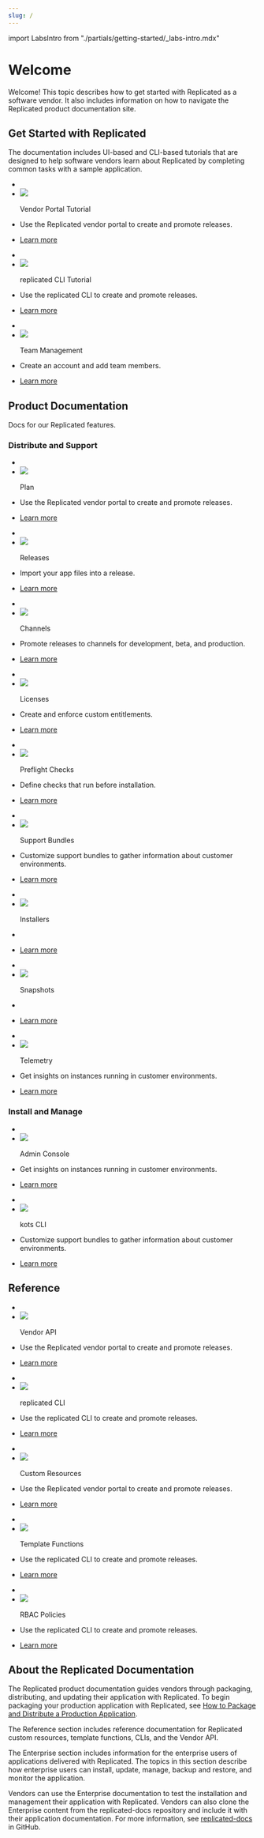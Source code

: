 ```yaml
---
slug: /
---
```

import LabsIntro from "./partials/getting-started/_labs-intro.mdx"

# Welcome

Welcome! This topic describes how to get started with Replicated as a software vendor. It also includes information on how to navigate the Replicated product documentation site.

## Get Started with Replicated

The documentation includes UI-based and CLI-based tutorials that are designed to help software vendors learn about Replicated by completing common tasks with a sample application.

<section class="tile__container">
  <ul class="tile">
    <li class="tile__header">
        <li><img src="images/icons/red/desktop.png"></img></li>
        <p>Vendor Portal Tutorial</p>
    </li>
    <li>
        <p>Use the Replicated vendor portal to create and promote releases.</p>
    </li>
    <li>
      <a href="https://www.google.com">Learn more</a>
    </li>
  </ul>
  <ul class="tile">
    <li class="tile__header">
        <li><img src="images/icons/red/desktop.png"></img></li>
        <p>replicated CLI Tutorial</p>
    </li>
    <li>
        <p>Use the replicated CLI to create and promote releases.</p>
    </li>
    <li>
      <a href="/vendor/tutorial-ui-setup">Learn more</a>
    </li>
  </ul>
</section>
<section class="tile__container">
  <ul class="tile">
    <li class="tile__header">
        <li><img src="images/icons/red/desktop.png"></img></li>
        <p>Team Management</p>
    </li>
    <li>
        <p>Create an account and add team members.</p>
    </li>
    <li>
      <a href="https://www.google.com">Learn more</a>
    </li>
  </ul>
</section>

## Product Documentation

Docs for our Replicated features.

### Distribute and Support

<section class="tile__container">
  <ul class="tile">
    <li class="tile__header">
        <li><img src="images/icons/red/desktop.png"></img></li>
        <p>Plan</p>
    </li>
    <li>
        <p>Use the Replicated vendor portal to create and promote releases.</p>
    </li>
    <li>
      <a href="https://www.google.com">Learn more</a>
    </li>
  </ul>
</section>
<section class="tile__container">
  <ul class="tile">
    <li class="tile__header">
        <li><img src="images/icons/red/desktop.png"></img></li>
        <p>Releases</p>
    </li>
    <li>
        <p>Import your app files into a release.</p>
    </li>
    <li>
      <a href="https://www.google.com">Learn more</a>
    </li>
  </ul>
  <ul class="tile">
    <li class="tile__header">
        <li><img src="images/icons/red/desktop.png"></img></li>
        <p>Channels</p>
    </li>
    <li>
        <p>Promote releases to channels for development, beta, and production.</p>
    </li>
    <li>
      <a href="https://www.google.com">Learn more</a>
    </li>
  </ul>
  <ul class="tile">
    <li class="tile__header">
        <li><img src="images/icons/red/desktop.png"></img></li>
        <p>Licenses</p>
    </li>
    <li>
        <p>Create and enforce custom entitlements.</p>
    </li>
    <li>
      <a href="/vendor/tutorial-ui-setup">Learn more</a>
    </li>
  </ul>
</section>
<section class="tile__container">
  <ul class="tile">
    <li class="tile__header">
        <li><img src="images/icons/red/desktop.png"></img></li>
        <p>Preflight Checks</p>
    </li>
    <li>
        <p>Define checks that run before installation.</p>
    </li>
    <li>
      <a href="https://www.google.com">Learn more</a>
    </li>
  </ul>
  <ul class="tile">
    <li class="tile__header">
        <li><img src="images/icons/red/desktop.png"></img></li>
        <p>Support Bundles</p>
    </li>
    <li>
        <p>Customize support bundles to gather information about customer environments.</p>
    </li>
    <li>
      <a href="/vendor/tutorial-ui-setup">Learn more</a>
    </li>
  </ul>
</section>
<section class="tile__container">
   <ul class="tile">
    <li class="tile__header">
        <li><img src="images/icons/red/desktop.png"></img></li>
        <p>Installers</p>
    </li>
    <li>
        <p></p>
    </li>
    <li>
      <a href="https://www.google.com">Learn more</a>
    </li>
  </ul>
  <ul class="tile">
    <li class="tile__header">
        <li><img src="images/icons/red/desktop.png"></img></li>
        <p>Snapshots</p>
    </li>
    <li>
        <p></p>
    </li>
    <li>
      <a href="/vendor/tutorial-ui-setup">Learn more</a>
    </li>
  </ul>
    <ul class="tile">
    <li class="tile__header">
        <li><img src="images/icons/red/desktop.png"></img></li>
        <p>Telemetry</p>
    </li>
    <li>
        <p>Get insights on instances running in customer environments.</p>
    </li>
    <li>
      <a href="https://www.google.com">Learn more</a>
    </li>
  </ul>
</section>

### Install and Manage

<section class="tile__container">
  <ul class="tile">
    <li class="tile__header">
        <li><img src="images/icons/red/desktop.png"></img></li>
        <p>Admin Console</p>
    </li>
    <li>
        <p>Get insights on instances running in customer environments.</p>
    </li>
    <li>
      <a href="https://www.google.com">Learn more</a>
    </li>
  </ul>
  <ul class="tile">
    <li class="tile__header">
        <li><img src="images/icons/red/desktop.png"></img></li>
        <p>kots CLI</p>
    </li>
    <li>
        <p>Customize support bundles to gather information about customer environments.</p>
    </li>
    <li>
      <a href="/vendor/tutorial-ui-setup">Learn more</a>
    </li>
  </ul>
</section>

## Reference

<section class="tile__container">
  <ul class="tile">
    <li class="tile__header">
        <li><img src="images/icons/red/desktop.png"></img></li>
        <p>Vendor API</p>
    </li>
    <li>
        <p>Use the Replicated vendor portal to create and promote releases.</p>
    </li>
    <li>
      <a href="https://www.google.com">Learn more</a>
    </li>
  </ul>
  <ul class="tile">
    <li class="tile__header">
        <li><img src="images/icons/red/desktop.png"></img></li>
        <p>replicated CLI</p>
    </li>
    <li>
        <p>Use the replicated CLI to create and promote releases.</p>
    </li>
    <li>
      <a href="/vendor/tutorial-ui-setup">Learn more</a>
    </li>
  </ul>
</section>

<section class="tile__container">
  <ul class="tile">
    <li class="tile__header">
        <li><img src="images/icons/red/desktop.png"></img></li>
        <p>Custom Resources</p>
    </li>
    <li>
        <p>Use the Replicated vendor portal to create and promote releases.</p>
    </li>
    <li>
      <a href="https://www.google.com">Learn more</a>
    </li>
  </ul>
  <ul class="tile">
    <li class="tile__header">
        <li><img src="images/icons/red/desktop.png"></img></li>
        <p>Template Functions</p>
    </li>
    <li>
        <p>Use the replicated CLI to create and promote releases.</p>
    </li>
    <li>
      <a href="/vendor/tutorial-ui-setup">Learn more</a>
    </li>
  </ul>
  <ul class="tile">
    <li class="tile__header">
        <li><img src="images/icons/red/desktop.png"></img></li>
        <p>RBAC Policies</p>
    </li>
    <li>
        <p>Use the replicated CLI to create and promote releases.</p>
    </li>
    <li>
      <a href="/vendor/tutorial-ui-setup">Learn more</a>
    </li>
  </ul>
</section>

## About the Replicated Documentation

The Replicated product documentation guides vendors through packaging, distributing, and updating their application with Replicated. To begin packaging your production application with Replicated, see [How to Package and Distribute a Production Application](vendor/distributing-workflow).

The Reference section includes reference documentation for Replicated custom resources, template functions, CLIs, and the Vendor API.

The Enterprise section includes information for the enterprise users of applications delivered with Replicated. The topics in this section describe how enterprise users can install, update, manage, backup and restore, and monitor the application.

Vendors can use the Enterprise documentation to test the installation and management their application with Replicated. Vendors can also clone the Enterprise content from the replicated-docs repository and include it with their application documentation. For more information, see [replicated-docs](https://github.com/replicatedhq/replicated-docs) in GitHub.


